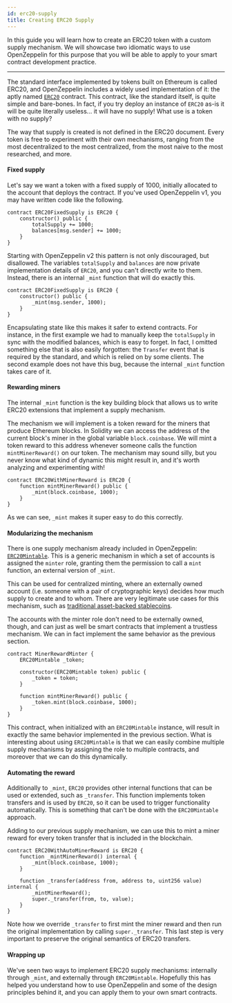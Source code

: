 ```yaml
---
id: erc20-supply
title: Creating ERC20 Supply
---
```


In this guide you will learn how to create an ERC20 token with a custom supply mechanism. We will showcase two idiomatic ways to use OpenZeppelin for this purpose that you will be able to apply to your smart contract development practice.

***

The standard interface implemented by tokens built on Ethereum is called ERC20, and OpenZeppelin includes a widely used implementation of it: the aptly named [`ERC20`](https://github.com/OpenZeppelin/openzeppelin-solidity/blob/v2.1.2/contracts/token/ERC20/ERC20.sol) contract. This contract, like the standard itself, is quite simple and bare-bones. In fact, if you try deploy an instance of `ERC20` as-is it will be quite literally useless... it will have no supply! What use is a token with no supply?

The way that supply is created is not defined in the ERC20 document. Every token is free to experiment with their own mechanisms, ranging from the most decentralized to the most centralized, from the most naive to the most researched, and more.

#### Fixed supply

Let's say we want a token with a fixed supply of 1000, initially allocated to the account that deploys the contract. If you've used OpenZeppelin v1, you may have written code like the following.

```solidity
contract ERC20FixedSupply is ERC20 {
    constructor() public {
        totalSupply += 1000;
        balances[msg.sender] += 1000;
    }
}
```

Starting with OpenZeppelin v2 this pattern is not only discouraged, but disallowed. The variables `totalSupply` and `balances` are now private implementation details of `ERC20`, and you can't directly write to them. Instead, there is an internal `_mint` function that will do exactly this.

```solidity
contract ERC20FixedSupply is ERC20 {
    constructor() public {
        _mint(msg.sender, 1000);
    }
}
```

Encapsulating state like this makes it safer to extend contracts. For instance, in the first example we had to manually keep the `totalSupply` in sync with the modified balances, which is easy to forget. In fact, I omitted something else that is also easily forgotten: the `Transfer` event that is required by the standard, and which is relied on by some clients. The second example does not have this bug, because the internal `_mint` function takes care of it.

#### Rewarding miners

The internal `_mint` function is the key building block that allows us to write ERC20 extensions that implement a supply mechanism.

The mechanism we will implement is a token reward for the miners that produce Ethereum blocks. In Solidity we can access the address of the current block's miner in the global variable `block.coinbase`. We will mint a token reward to this address whenever someone calls the function `mintMinerReward()` on our token. The mechanism may sound silly, but you never know what kind of dynamic this might result in, and it's worth analyzing and experimenting with!

```solidity
contract ERC20WithMinerReward is ERC20 {
    function mintMinerReward() public {
        _mint(block.coinbase, 1000);
    }
}
```

As we can see, `_mint` makes it super easy to do this correctly.

#### Modularizing the mechanism

There is one supply mechanism already included in OpenZeppelin: [`ERC20Mintable`](https://github.com/OpenZeppelin/openzeppelin-solidity/blob/v2.1.2/contracts/token/ERC20/ERC20Mintable.sol). This is a generic mechanism in which a set of accounts is assigned the `minter` role, granting them the permission to call a `mint` function, an external version of `_mint`.

This can be used for centralized minting, where an externally owned account (i.e. someone with a pair of cryptographic keys) decides how much supply to create and to whom. There are very legitimate use cases for this mechanism, such as [traditional asset-backed stablecoins](https://medium.com/reserve-currency/why-another-stablecoin-866f774afede#3aea).

The accounts with the minter role don't need to be externally owned, though, and can just as well be smart contracts that implement a trustless mechanism. We can in fact implement the same behavior as the previous section.

```solidity
contract MinerRewardMinter {
    ERC20Mintable _token;

    constructor(ERC20Mintable token) public {
        _token = token;
    }

    function mintMinerReward() public {
        _token.mint(block.coinbase, 1000);
    }
}
```

This contract, when initialized with an `ERC20Mintable` instance, will result in exactly the same behavior implemented in the previous section. What is interesting about using  `ERC20Mintable` is that we can easily combine multiple supply mechanisms by assigning the role to multiple contracts, and moreover that we can do this dynamically.

#### Automating the reward

Additionally to `_mint`, `ERC20` provides other internal functions that can be used or extended, such as `_transfer`. This function implements token transfers and is used by `ERC20`, so it can be used to trigger functionality automatically. This is something that can't be done with the `ERC20Mintable` approach.

Adding to our previous supply mechanism, we can use this to mint a miner reward for every token transfer that is included in the blockchain.

```solidity
contract ERC20WithAutoMinerReward is ERC20 {
    function _mintMinerReward() internal {
        _mint(block.coinbase, 1000);
    }

    function _transfer(address from, address to, uint256 value) internal {
        _mintMinerReward();
        super._transfer(from, to, value);
    }
}
```

Note how we override `_transfer` to first mint the miner reward and then run the original implementation by calling `super._transfer`. This last step is very important to preserve the original semantics of ERC20 transfers.

#### Wrapping up

We've seen two ways to implement ERC20 supply mechanisms: internally through `_mint`, and externally through `ERC20Mintable`. Hopefully this has helped you understand how to use OpenZeppelin and some of the design principles behind it, and you can apply them to your own smart contracts.

